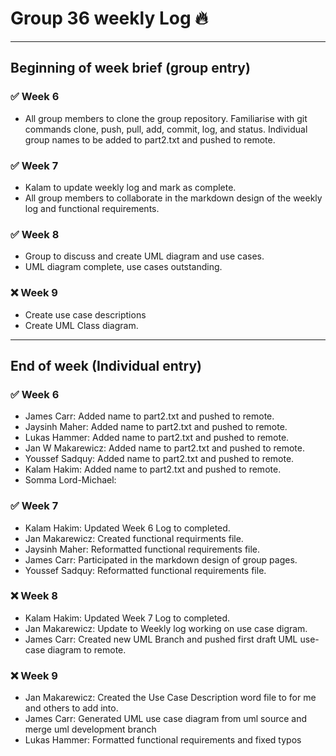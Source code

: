 # Group 36 weekly Log :fire:
<hr />

## Beginning of week brief (group entry)

### :white_check_mark: Week 6
- All group members to clone the group repository.  Familiarise with git commands clone, push, pull, add,  commit, log, and status. Individual group names to be added to part2.txt and pushed to remote.

### :white_check_mark: Week 7
- Kalam to update weekly log and mark as complete.
- All group members to collaborate in the markdown design of the weekly log and functional requirements.

### :white_check_mark: Week 8
- Group to discuss and create UML diagram and use cases.
- UML diagram complete, use cases outstanding.

### :x: Week 9
- Create use case descriptions
- Create UML Class diagram.

<hr>

## End of week (Individual entry)
### :white_check_mark: Week 6

- James Carr: Added name to part2.txt and pushed to remote.
- Jaysinh Maher: Added name to part2.txt and pushed to remote.
- Lukas Hammer: Added name to part2.txt and pushed to remote.
- Jan W Makarewicz: Added name to part2.txt and pushed to remote.
- Youssef Sadquy: Added name to part2.txt and pushed to remote.
- Kalam Hakim: Added name to part2.txt and pushed to remote.
- Somma Lord-Michael:

### :white_check_mark: Week 7
- Kalam Hakim: Updated Week 6 Log to completed.
- Jan Makarewicz: Created functional requirments file.
- Jaysinh Maher: Reformatted functional requirements file.
- James Carr: Participated in the markdown design of group pages.
- Youssef Sadquy: Reformatted functional requirements file.

### :x: Week 8
- Kalam Hakim: Updated Week 7 Log to completed.
- Jan Makarewicz: Update to Weekly log working on use case digram.
- James Carr: Created new UML Branch and pushed first draft UML use-case diagram to remote.

### :x: Week 9
- Jan Makarewicz: Created the Use Case Description word file to for me and others to add into.
- James Carr: Generated UML use case diagram from uml source and merge uml development branch
- Lukas Hammer: Formatted functional requirements and fixed typos
